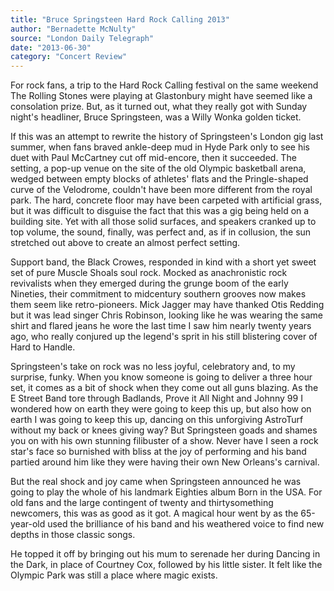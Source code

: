 ```yaml
---
title: "Bruce Springsteen Hard Rock Calling 2013"
author: "Bernadette McNulty"
source: "London Daily Telegraph"
date: "2013-06-30"
category: "Concert Review"
---
```


For rock fans, a trip to the Hard Rock Calling festival on the same weekend The Rolling Stones were playing at Glastonbury might have seemed like a consolation prize. But, as it turned out, what they really got with Sunday night's headliner, Bruce Springsteen, was a Willy Wonka golden ticket.

If this was an attempt to rewrite the history of Springsteen's London gig last summer, when fans braved ankle-deep mud in Hyde Park only to see his duet with Paul McCartney cut off mid-encore, then it succeeded. The setting, a pop-up venue on the site of the old Olympic basketball arena, wedged between empty blocks of athletes' flats and the Pringle-shaped curve of the Velodrome, couldn't have been more different from the royal park. The hard, concrete floor may have been carpeted with artificial grass, but it was difficult to disguise the fact that this was a gig being held on a building site. Yet with all those solid surfaces, and speakers cranked up to top volume, the sound, finally, was perfect and, as if in collusion, the sun stretched out above to create an almost perfect setting.

Support band, the Black Crowes, responded in kind with a short yet sweet set of pure Muscle Shoals soul rock. Mocked as anachronistic rock revivalists when they emerged during the grunge boom of the early Nineties, their commitment to midcentury southern grooves now makes them seem like retro-pioneers. Mick Jagger may have thanked Otis Redding but it was lead singer Chris Robinson, looking like he was wearing the same shirt and flared jeans he wore the last time I saw him nearly twenty years ago, who really conjured up the legend's sprit in his still blistering cover of Hard to Handle.

Springsteen's take on rock was no less joyful, celebratory and, to my surprise, funky. When you know someone is going to deliver a three hour set, it comes as a bit of shock when they come out all guns blazing. As the E Street Band tore through Badlands, Prove it All Night and Johnny 99 I wondered how on earth they were going to keep this up, but also how on earth I was going to keep this up, dancing on this unforgiving AstroTurf without my back or knees giving way? But Springsteen goads and shames you on with his own stunning filibuster of a show. Never have I seen a rock star's face so burnished with bliss at the joy of performing and his band partied around him like they were having their own New Orleans's carnival.

But the real shock and joy came when Springsteen announced he was going to play the whole of his landmark Eighties album Born in the USA. For old fans and the large contingent of twenty and thirtysomething newcomers, this was as good as it got. A magical hour went by as the 65-year-old used the brilliance of his band and his weathered voice to find new depths in those classic songs.

He topped it off by bringing out his mum to serenade her during Dancing in the Dark, in place of Courtney Cox, followed by his little sister. It felt like the Olympic Park was still a place where magic exists.
